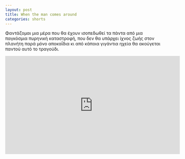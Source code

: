 ```yaml
---
layout: post
title: When the man comes around
categories: shorts
---
```


Φαντάζομαι μια μέρα που θα έχουν ισοπεδωθεί τα πάντα από μια παγκόσμια πυρηνική καταστροφή, που δεν θα υπάρχει ίχνος ζωής στον πλανήτη παρά μόνο αποκαΐδια κι από κάποια γιγάντια ηχεία θα ακούγεται παντού αυτό το τραγούδι.

<div class="youtube-embed-container">
	<iframe width="560" height="315" src="https://www.youtube.com/embed/k5dYxX-PNno" title="YouTube video player" frameborder="0" allow="accelerometer; autoplay; clipboard-write; encrypted-media; gyroscope; picture-in-picture" allowfullscreen></iframe>
</div>